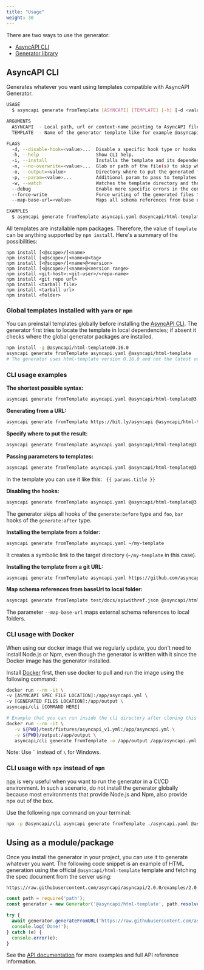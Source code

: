 ```yaml
---
title: "Usage"
weight: 30
---
```


There are two ways to use the generator:
- [AsyncAPI CLI](#generator-cli)
- [Generator library](#using-as-a-modulepackage)

## AsyncAPI CLI
Generates whatever you want using templates compatible with AsyncAPI Generator.
```bash
USAGE
  $ asyncapi generate fromTemplate [ASYNCAPI] [TEMPLATE] [-h] [-d <value>] [-i] [--debug] [-n <value>] [-o <value>] [--force-write] [-w] [-p <value>] [--map-base-url <value>]

ARGUMENTS
  ASYNCAPI  - Local path, url or context-name pointing to AsyncAPI file
  TEMPLATE  - Name of the generator template like for example @asyncapi/html-template or https://github.com/asyncapi/html-template

FLAGS
  -d, --disable-hook=<value>...  Disable a specific hook type or hooks from a given hook type
  -h, --help                     Show CLI help.
  -i, --install                  Installs the template and its dependencies (defaults to false)
  -n, --no-overwrite=<value>...  Glob or path of the file(s) to skip when regenerating
  -o, --output=<value>           Directory where to put the generated files (defaults to current directory)
  -p, --param=<value>...         Additional param to pass to templates
  -w, --watch                    Watches the template directory and the AsyncAPI document, and re-generate the files when changes occur. Ignores the output directory.
  --debug                        Enable more specific errors in the console
  --force-write                  Force writing of the generated files to given directory even if it is a git repo with unstaged files or not empty dir (defaults to false)
  --map-base-url=<value>         Maps all schema references from base url to local folder

EXAMPLES
  $ asyncapi generate fromTemplate asyncapi.yaml @asyncapi/html-template@3.0.0 --use-new-generator --param version=1.0.0 singleFile=true --output ./docs --force-write
```

All templates are installable npm packages. Therefore, the value of `template` can be anything supported by `npm install`. Here's a summary of the possibilities:
```
npm install [<@scope>/]<name>
npm install [<@scope>/]<name>@<tag>
npm install [<@scope>/]<name>@<version>
npm install [<@scope>/]<name>@<version range>
npm install <git-host>:<git-user>/<repo-name>
npm install <git repo url>
npm install <tarball file>
npm install <tarball url>
npm install <folder>
```

### Global templates installed with `yarn` or `npm`

You can preinstall templates globally before installing the [AsyncAPI CLI](https://www.asyncapi.com/docs/tools/cli). The generator first tries to locate the template in local dependencies; if absent it checks where the global generator packages are installed.

```bash
npm install -g @asyncapi/html-template@0.16.0
asyncapi generate fromTemplate asyncapi.yaml @asyncapi/html-template
# The generator uses html-template version 0.16.0 and not the latest version.
```

### CLI usage examples

**The shortest possible syntax:**
```bash
asyncapi generate fromTemplate asyncapi.yaml @asyncapi/html-template@3.0.0 --use-new-generator
```

**Generating from a URL:**
```bash
asyncapi generate fromTemplate https://bit.ly/asyncapi @asyncapi/html-template@3.0.0 --use-new-generator
```

**Specify where to put the result:**
```bash
asyncapi generate fromTemplate asyncapi.yaml @asyncapi/html-template@3.0.0 --use-new-generator -o ./docs
```

**Passing parameters to templates:**
```bash
asyncapi generate fromTemplate asyncapi.yaml @asyncapi/html-template@3.0.0 --use-new-generator -o ./docs -p title='Hello from param'
```

In the template you can use it like this: ` {{ params.title }}`

**Disabling the hooks:**
```bash
asyncapi generate fromTemplate asyncapi.yaml @asyncapi/html-template@3.0.0 --use-new-generator -o ./docs -d generate:before generate:after=foo,bar
```

The generator skips all hooks of the `generate:before` type and `foo`, `bar` hooks of the `generate:after` type.

**Installing the template from a folder:**
```bash
asyncapi generate fromTemplate asyncapi.yaml ~/my-template
```

It creates a symbolic link to the target directory (`~/my-template` in this case). 

**Installing the template from a git URL:**
```bash
asyncapi generate fromTemplate asyncapi.yaml https://github.com/asyncapi/html-template.git
```

**Map schema references from baseUrl to local folder:**
```bash
asyncapi generate fromTemplate test/docs/apiwithref.json @asyncapi/html-template@3.0.0 --use-new-generator -o ./build/ --force-write --map-base-url https://schema.example.com/crm/:./test/docs/
```

The parameter `--map-base-url` maps external schema references to local folders.

### CLI usage with Docker

When using our docker image that we regularly update, you don't need to install Node.js or Npm, even though the generator is written with it since the Docker image has the generator installed.

Install [Docker](https://docs.docker.com/get-docker/) first, then use docker to pull and run the image using the following command:

```bash
docker run --rm -it \
-v [ASYNCAPI SPEC FILE LOCATION]:/app/asyncapi.yml \
-v [GENERATED FILES LOCATION]:/app/output \
asyncapi/cli [COMMAND HERE]

# Example that you can run inside the cli directory after cloning this repository. First, you specify the mount in the location of your AsyncAPI specification file and then you mount it in the directory where the generation result should be saved.
docker run --rm -it \
   -v ${PWD}/test/fixtures/asyncapi_v1.yml:/app/asyncapi.yml \
   -v ${PWD}/output:/app/output \
   asyncapi/cli generate fromTemplate -o /app/output /app/asyncapi.yml @asyncapi/html-template@3.0.0 --use-new-generator --force-write
```
Note: Use ``` ` ``` instead of `\` for Windows.

### CLI usage with `npx` instead of `npm`

[npx](https://www.npmjs.com/package/npx) is very useful when you want to run the generator in a CI/CD environment. In such a scenario, do not install the generator globally because most environments that provide Node.js and Npm, also provide npx out of the box. 

Use the following npx command on your terminal:

```bash
npx -p @asyncapi/cli asyncapi generate fromTemplate ./asyncapi.yaml @asyncapi/html-template@3.0.0 --use-new-generator
```

## Using as a module/package
Once you install the generator in your project, you can use it to generate whatever you want. The following code snippet is an example of HTML generation using the official `@asyncapi/html-template` template and fetching the spec document from the server using:
```
https://raw.githubusercontent.com/asyncapi/asyncapi/2.0.0/examples/2.0.0/streetlights.yml
```

```js
const path = require('path');
const generator = new Generator('@asyncapi/html-template', path.resolve(__dirname, 'example'));

try {
  await generator.generateFromURL('https://raw.githubusercontent.com/asyncapi/asyncapi/2.0.0/examples/2.0.0/streetlights.yml');
  console.log('Done!');
} catch (e) {
  console.error(e);
}
```

See the [API documentation](api) for more examples and full API reference information.
